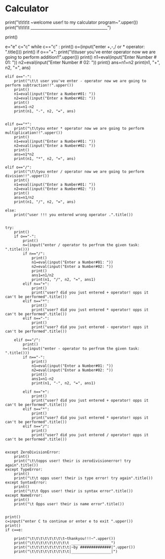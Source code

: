 # Calculator

print("\t\t\t\t ~welcome user! to my calculator program~".upper())
print("\t\t\t\t  _______________________________________")

print()

e="e" 
c="c"
while c=="c" :
    print()
    o=(input("enter +,-,/ or * operator: ".title()))
    print()
    if o=="+":
        print("\t\tuser you've enter operator now we are going to perform addition!!".upper())
        print()
        n1=eval(input("Enter Number # 01: "))
        n2=eval(input("Enter Number # 02: "))
        print()
        ans=n1+n2
        print(n1, "+", n2, "=", ans)
        
    elif o=="-":
        print("\t\t user you've enter - operator now we are going to perform subtraction!!".upper())
        print()
        n1=eval(input("Enter a Number#01: "))
        n2=eval(input("Enter a Number#02: "))
        print()
        ans=n1-n2
        print(n1, "-", n2, "=", ans)
        
        
    elif o=="*":
        print("\t\tyou enter * operator now we are going to perform multiplication!!".upper())
        print()
        n1=eval(input("Enter a Number#01: "))
        n2=eval(input("Enter a Number#02: "))
        print()
        ans=n1*n2
        print(n1, "*", n2, "=", ans)
        
    elif o=="/":
        print("\t\tyou enter / operator now we are going to perform division!!".upper())
        print()
        n1=eval(input("Enter a Number#01: "))
        n2=eval(input("Enter a Number#02: "))
        print()
        ans=n1/n2
        print(n1, "/", n2, "=", ans)
    
    else:
        print("user !!! you entered wrong operator .".title())
    

    try: 
        print()
        if o=="-":
            print()
            n=(input("enter / operator to perfrom the given task: ".title()))
            if n=="/":
                print()
                n1=eval(input("Enter a Number#01: "))
                n2=eval(input("Enter a Number#02: "))
                print()
                ans1=n1/n2
                print(n1, "/", n2, "=", ans1)
            elif n=="+":
                print()
                print("user? did you just entered + operator! opps it can't be performed".title())
            elif n=="*":
                print()
                print("user? did you just entered * operator! opps it can't be performed".title())
            elif n=="-":
                print()
                print("user? did you just entered - operator! opps it can't be performed".title())
                
        elif o=="/":
            print()
            n=(input("enter - operator to perfrom the given task: ".title()))
            if n=="-":
                print()
                n1=eval(input("Enter a Number#01: "))
                n2=eval(input("Enter a Number#02: "))
                print()
                ans1=n1-n2
                print(n1, "-", n2, "=", ans1)
            
            elif n=="+":
                print()
                print("user? did you just entered + operator! opps it can't be performed".title())
            elif n=="*":
                print()
                print("user? did you just entered * operator! opps it can't be performed".title())
            elif n=="/":
                print()
                print("user? did you just entered / operator! opps it can't be performed".title())
            

    except ZeroDivisionError:
        print()
        print("\t\topps user! their is zerodivisionerror! try again".title())
    except TypeError:
        print()
        print("\t\t opps user! their is type error! try again".title())
    except SyntaxError:
        print()
        print("\t\t Opps user! their is syntax error".title())
    except NameError:
        print()
        print("\t Opps user! their is name error".title())
    
        
    print()
    c=input("enter C to continue or enter e to exit ".upper())
    print()
    if c==e:
        
        print("\t\t\t\t\t\t\t\t~thankyou!!!~".upper())
        print("\t\t\t\t\t\t\t\t\t __________________")
        print("\t\t\t\t\t\t\t\t\t|~by ##############|".upper())
        print("\t\t\t\t\t\t\t\t\t|__________________|")
